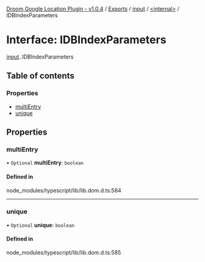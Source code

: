 [Droom Google Location Plugin - v1.0.4](../README.md) / [Exports](../modules.md) / [input](../modules/input.md) / [<internal\>](../modules/input._internal_.md) / IDBIndexParameters

# Interface: IDBIndexParameters

[input](../modules/input.md).[<internal>](../modules/input._internal_.md).IDBIndexParameters

## Table of contents

### Properties

- [multiEntry](input._internal_.IDBIndexParameters.md#multientry)
- [unique](input._internal_.IDBIndexParameters.md#unique)

## Properties

### multiEntry

• `Optional` **multiEntry**: `boolean`

#### Defined in

node_modules/typescript/lib/lib.dom.d.ts:584

___

### unique

• `Optional` **unique**: `boolean`

#### Defined in

node_modules/typescript/lib/lib.dom.d.ts:585
